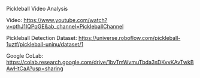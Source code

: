 Pickleball Video Analysis


Video: https://www.youtube.com/watch?v=pthJ1IQPqGE&ab_channel=PickleballChannel

Pickleball Detection Dataset: https://universe.roboflow.com/pickleball-1uztf/pickleball-uninu/dataset/1

Google CoLab: https://colab.research.google.com/drive/1bvTmWvmuTbda3sDKvvKAvTwkBAwHtCaA?usp=sharing